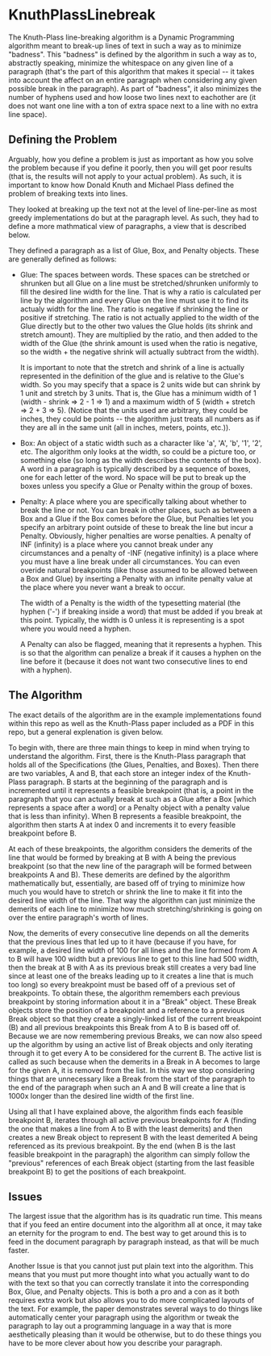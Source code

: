 # KnuthPlassLinebreak
The Knuth-Plass line-breaking algorithm is a Dynamic Programming algorithm
meant to break-up lines of text in such a way as to minimize "badness". This
"badness" is defined by the algorithm in such a way as to, abstractly speaking,
minimize the whitespace on any given line of a paragraph (that's the part of
this algorithm that makes it special -- it takes into account the affect on an
entire paragraph when considering any given possible break in the paragraph).
As part of "badness", it also minimizes the number of hyphens used and how
loose two lines next to eachother are (it does not want one line with a ton
of extra space next to a line with no extra line space).

## Defining the Problem

Arguably, how you define a problem is just as important as how you solve the
problem because if you define it poorly, then you will get poor results (that
is, the results will not apply to your actual problem). As such, it is
important to know how Donald Knuth and Michael Plass defined the problem of
breaking texts into lines.

They looked at breaking up the text not at the level of line-per-line as most
greedy implementations do but at the paragraph level. As such, they had to define
a more mathmatical view of paragraphs, a view that is described below.

They defined a paragraph as a list of Glue, Box, and Penalty objects. These are
generally defined as follows:

 - Glue: The spaces between words. These spaces can be stretched or shrunken
    but all Glue on a line must be stretched/shrunken uniformly to fill
    the desired line width for the line. That is why a ratio is calculated per
    line by the algorithm and every Glue on the line must use it to find its
    actualy width for the line. The ratio is negative if shrinking the line or
    positive if stretching. The ratio is not actually applied to the width
    of the Glue directly but to the other two values the Glue holds (its
    shrink and stretch amount). They are multiplied by the ratio, and then
    added to the width of the Glue (the shrink amount is used when the ratio is
    negative, so the width + the negative shrink will actually subtract from
    the width).

    It is important to note that the stretch and shrink of a line is actually
    represented in the definition of the glue and is relative to the Glue's
    width. So you may specify that a space is 2 units wide but can shrink by 1
    unit and stretch by 3 units. That is, the Glue has a minimum width of 1
    (width - shrink => 2 - 1 => 1) and a maximum width of 5 (width + stretch =>
    2 + 3 => 5). (Notice that the units used are arbitrary, they could be
    inches, they could be points -- the algorithm just treats all numbers as if
    they are all in the same unit (all in inches, meters, points, etc.)).

 - Box: An object of a static width such as a character like 'a',
    'A', 'b', '1', '2', etc. The algorithm only looks at the width,
    so could be a picture too, or something else (so long as the
    width describes the contents of the box). A word in a paragraph
    is typically described by a sequence of boxes, one for each
    letter of the word. No space will be put to break up the boxes
    unless you specify a Glue or Penalty within the group of boxes.

 - Penalty: A place where you are specifically talking about whether
    to break the line or not. You can break in other places, such
    as between a Box and a Glue if the Box comes before the Glue, but Penalties
    let you specify an arbitrary point outside of these to break the line but
    incur a Penalty. Obviously, higher penalties are worse penalties. A penalty
    of INF (infinity) is a place where you cannot break under any circumstances
    and a penalty of -INF (negative infinity) is a place where you must have a
    line break under all circumstances. You can even overide natural breakpoints
    (like those assumed to be allowed between a Box and Glue) by inserting a
    Penalty with an infinite penalty value at the place where you never want
    a break to occur.

    The width of a Penalty is the width of the typesetting material
    (the hyphen ('-') if breaking inside a word) that must be added
    if you break at this point. Typically, the width is 0 unless it is
    representing is a spot where you would need a hyphen.

    A Penalty can also be flagged, meaning that it represents a hyphen. This
    is so that the algorithm can penalize a break if it causes a hyphen on
    the line before it (because it does not want two consecutive lines to end
    with a hyphen).

## The Algorithm

The exact details of the algorithm are in the example implementations found
within this repo as well as the Knuth-Plass paper included as a PDF in this
repo, but a general explenation is given below.

To begin with, there are three main things to keep in mind when trying to
understand the algorithm. First, there is the Knuth-Plass paragraph that holds
all of the Specifications (the Glues, Penalties, and Boxes). Then there are two
variables, A and B, that each store an integer index of the Knuth-Plass
paragraph. B starts at the beginning of the paragraph and is incremented until
it represents a feasible breakpoint (that is, a point in the paragraph that you
can actually break at such as a Glue after a Box [which represents a space
after a word] or a Penalty object with a penalty value that is less than
infinity). When B represents a feasible breakpoint, the algorithm then starts
A at index 0 and increments it to every feasible breakpoint before B.

At each of these breakpoints, the algorithm considers the demerits of the line
that would be formed by breaking at B with A being the previous breakpoint (so
that the new line of the paragraph will be formed between breakpoints A and B).
These demerits are defined by the algorithm mathematically but, essentially,
are based off of trying to minimize how much you would have to stretch or
shrink the line to make it fit into the desired line width of the line. That
way the algorithm can just minimize the demerits of each line to minimize how
much stretching/shrinking is going on over the entire paragraph's worth of
lines.

Now, the demerits of every consecutive line depends on all the demerits that
the previous lines that led up to it have (because if you have, for example, a
desired line width of 100 for all lines and the line formed from A to B will
have 100 width but a previous line to get to this line had 500 width, then the
break at B with A as its previous break still creates a very bad line since at
least one of the breaks leading up to it creates a line that is much too long)
so every breakpoint must be based off of a previous set of breakpoints. To
obtain these, the algorithm remembers each previous breakpoint by storing
information about it in a "Break" object. These Break objects store the
position of a breakpoint and a reference to a previous Break object so that they
create a singly-linked list of the current breakpoint (B) and all previous
breakpoints this Break from A to B is based off of. Because we are now
remembering previous Breaks, we can now also speed up the algorithm by using
an active list of Break objects and only iterating through it to get every A
to be considered for the current B. The active list is called as such because
when the demerits in a Break in A becomes to large for the given A, it is
removed from the list. In this way we stop considering things that are unnecessary
like a Break from the start of the paragraph to the end of the paragraph when
such an A and B will create a line that is 1000x longer than the desired line
width of the first line.

Using all that I have explained above, the algorithm finds each feasible breakpoint
B, iterates through all active previous breakpoints for A (finding the one that
makes a line from A to B with the least demerits) and then creates a new Break
object to represent B with the least demerited A being referenced as its
previous breakpoint. By the end (when B is the last feasible breakpoint in
the paragraph) the algorithm can simply follow the "previous" references of
each Break object (starting from the last feasible breakpoint B) to get the
positions of each breakpoint.

## Issues

The largest issue that the algorithm has is its quadratic run time. This means
that if you feed an entire document into the algorithm all at once, it may
take an eternity for the program to end. The best way to get around this is
to feed in the document paragraph by paragraph instead, as that will be
much faster.

Another Issue is that you cannot just put plain text into the algorithm. This
means that you must put more thought into what you actually want to do with the
text so that you can correctly translate it into the corresponding Box,
Glue, and Penalty objects. This is both a pro and a con as it both requires
extra work but also allows you to do more complicated layouts of the text. For
example, the paper demonstrates several ways to do things like automatically
center your paragraph using the algorithm or tweak the paragraph to lay out a
programming language in a way that is more aesthetically pleasing than it would
be otherwise, but to do these things you have to be more clever about how you
describe your paragraph.



